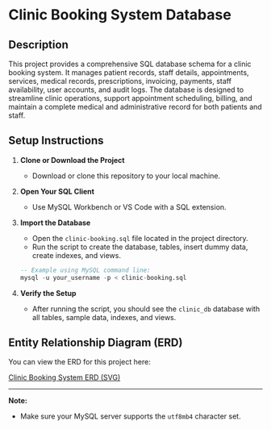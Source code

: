 # Clinic Booking System Database

## Description

This project provides a comprehensive SQL database schema for a clinic booking system. It manages patient records, staff details, appointments, services, medical records, prescriptions, invoicing, payments, staff availability, user accounts, and audit logs. The database is designed to streamline clinic operations, support appointment scheduling, billing, and maintain a complete medical and administrative record for both patients and staff.

## Setup Instructions

1. **Clone or Download the Project**
   - Download or clone this repository to your local machine.

2. **Open Your SQL Client**
   - Use MySQL Workbench or VS Code with a SQL extension.

3. **Import the Database**
   - Open the `clinic-booking.sql` file located in the project directory.
   - Run the script to create the database, tables, insert dummy data, create indexes, and views.

   ```sql
   -- Example using MySQL command line:
   mysql -u your_username -p < clinic-booking.sql
   ```

4. **Verify the Setup**
   - After running the script, you should see the `clinic_db` database with all tables, sample data, indexes, and views.

## Entity Relationship Diagram (ERD)

You can view the ERD for this project here:

[Clinic Booking System ERD (SVG)](clinic-booking.svg)

---
**Note:**  
- Make sure your MySQL server supports the `utf8mb4` character set.
